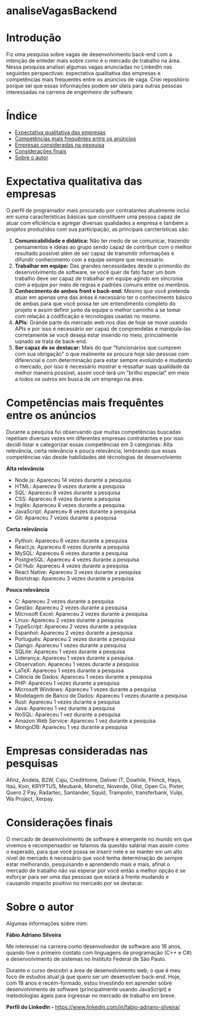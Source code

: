 <h1 allign= "center"> analiseVagasBackend </h1>

# Introdução
<p allign="center"> Fiz uma pesquisa sobre vagas de desenvolvimento back-end com a intenção de enteder mais sobre como é o mercado de trabalho na área. Nessa pesquisa analisei algumas vagas anunciadas no LinkedIn nas seguintes perspectivas: expectativa qualitativa das empresas e competências mais frequentes entre os anúncios de vaga.  Criei repositório porque sei que essas informações podem ser úteis para outras pessoas interessadas na carreira de engenheiro de software.
</p>

Índice
===================
 * [Expectativa qualitativa das empresas](https://github.com/FabioAdrianoSilveira/projetodev/blob/main/readme.md#expectativa-qualitativa-das-empresas)
 * [Competências mais frequêntes entre os anúncios](https://github.com/FabioAdrianoSilveira/projetodev/blob/main/readme.md#compet%C3%AAncias-mais-frequ%C3%AAncias-entre-os-an%C3%BAncios)
 * [Empresas consideradas na pesquisa](https://github.com/FabioAdrianoSilveira/projetodev/blob/main/readme.md#empresas-consideradas-nas-pesquisas)
 * [Considerações finais](https://github.com/FabioAdrianoSilveira/projetodev/blob/main/readme.md#considera%C3%A7%C3%B5es-finais)
 * [Sobre o autor](https://github.com/FabioAdrianoSilveira/projetodev/blob/main/readme.md#sobre-o-autor)
 
# Expectativa qualitativa das empresas 
<p allign="center"> O perfil de programador mais procurado por contratantes atualmente inclui em suma características básicas que constituem uma pessoa capaz de atuar com eficiência e agregar diversas qualidades a empresa e também a projetos produzidos com sua participação, as principais carcterísticas são: 
 
1. **Comunicabilidade e didática:** Não ter medo de se comunicar, trazendo pensamentos e ideias ao grupo sendo capaz de contribuir com o melhor resultado possível além de ser capaz de transmitir informações e difundir conhecimento com a equipe sempre que necessário.
2. **Trabalhar em equipe:** Das grandes necessidades desde o primordio do desenvolvimento de software, se você quer de fato fazer um bom trabalho deve ser capaz de trabalhar em equipe agindo em sincronia com a equipe por meio de regras e padrões comuns entre os membros.
3. **Conhecimento de ambos front e back-end:** Mesmo que você pretenda atuar em apenas uma das áreas é necessário ter o conhecimento básico de ambas para que você possa ter um entendimento completo do projeto e assim definir junto da equipe o melhor caminho a se tomar com relação a codificação e tecnologias usadas no mesmo.
4. **APIs:** Grande parte do mercado web nos dias de hoje se move usando APIs e por isso é necessário ser capaz de comprendelas e manipula-las corretamente se você deseja estar inserido no meio, princialmente uqnado se trata de back-end.
5. **Ser capaz de se destacar:** Mais do que "funcionários que cumprem com sua obrigação" o que realmente se procura hoje são pessoas com diferencial e com determinação para estar sempre evoluindo e mudando o mercado, por isso é necessário mostrar e ressaltar suas qualidade da melhor maneira possível, assim você terá um "brilho especial" em meio a todos os outros em busca de um emprego na área.
</p>
 
 
 # Competências mais frequêntes entre os anúncios
 <p allign="center"> Durante a pesquisa fui observando que muitas competências buscadas repetiam diversas vezes em diferentes empresas contratantes e por isso decidi listar e categorizar essas competências em 3 categorias: Alta relevância, certa relevância e pouca relevância, lembrando que essas competências vão desde habilidades até técnologias de desenvolviento
 
 **Alta relevância**
 * Node.js: Apareceu 14 vezes durante a pesquisa
 * HTML: Apareceu 9 vezes durante a pesquisa
 * SQL: Apareceu 8 vezes durante a pesquisa
 * CSS: Apareceu 8 vezes durante a pesquisa
 * Inglês: Apareceu 8 vezes durante a pesquisa
 * JavaScript: Apareceu 8 vezes durante a pesquisa
 * Git: Apareceu 7 vezes durante a pesquisa
 
 **Certa relevância**
 * Python: Apareceu 6 vezes durante a pesquisa
 * React.js: Apareceu 6 vezes durante a pesquisa
 * MySQL: Apareceu 6 vezes durante a pesquisa
 * PostgreSQL: Apareceu 4 vezes durante a pesquisa
 * Git Hub: Apareceu 4 vezes durante a pesquisa
 * React Native: Apareceu 3 vezes durante a pesquisa
 * Bootstrap: Apareceu 3 vezes durante a pesquisa

 **Pouca relevância**
 * C: Apareceu 2 vezes durante a pesquisa
 * Gestão: Apareceu 2 vezes durante a pesquisa
 * Microsoft Excel: Apareceu 2 vezes durante a pesquisa
 * Linux: Apareceu 2 vezes durante a pesquisa
 * TypeScript: Apareceu 2 vezes durante a pesquisa
 * Espanhol: Apareceu 2 vezes durante a pesquisa
 * Português: Apareceu 2 vezes durante a pesquisa
 * Django: Apareceu 1 vezes durante a pesquisa
 * SQLite: Apareceu 1 vezes durante a pesquisa
 * Liderança: Apareceu 1 vezes durante a pesquisa
 * Observation: Apareceu 1 vezes durante a pesquisa
 * LaTeX: Apareceu 1 vezes durante a pesquisa
 * Ciência de Dados: Apareceu 1 vezes durante a pesquisa
 * PHP: Apareceu 1 vezes durante a pesquisa
 * Microsoft Windows: Apareceu 1 vezes durante a pesquisa
 * Modelagem de Banco de Dados: Apareceu 1 vezes durante a pesquisa
 * Rust: Apareceu 1 vezes durante a pesquisa
 * Java: Apareceu 1 vez durante a pesquisa
 * NoSQL: Apareceu 1 vez durante a pesquisa
 * Amazon Web Service: Apareceu 1 vez durante a pesquisa
 * MongoDB: Apareceu 1 vez durante a pesquisa 
</p>

 # Empresas consideradas nas pesquisas
 Afinz, Andela, B2W, Caju, CrediHome, Deliver IT, Dowhile, Fhinck, Hays, Itaú, Koin, KRYPTUS, Meubank, Monetiz, Noverde, Olist, Open Co, Pixter, Quero 2 Pay, Radartec, Santander, Squid, Trampolin, transferbank, Vulpi, Wa Project, Xerpay.
</p>

# Considerações finais
<p allign="center"> O mercado de desenvolvimento de software é emergente no mundo em que vivemos e recompensador se falamos da questão salárial mas assim como o esperado, para que você possa se inserir nele e se manter em um alto nível de mercado é necessário que você tenha determinação de sempre estar melhorando, pesquisando e aprendendo mais e mais, afinal o mercado de trabalho não vai esperar por você então a melhor opção é se esforçar para ser uma das pessoas que estará a frente mudando e causando impacto positivo no mercado por se destacar. 
</p>

# Sobre o autor
<p allign="center">  Algumas informações sobre mim:
 
 **Fábio Adriano Silveira**
 
 Me interessei na carreira como desenvolvedor de software aos 16 anos, quando tive o primeiro contato com linguagens de programação (C++ e C#) e desenvolvimento de sistemas no Instituto Federal de São Paulo.
 
 Durante o curso descobri a área de desenvolvimento web, o que é meu foco de estudos atual já que quero ser um desenvolver back-end. Hoje, com 18 anos e recém-formado, estou investindo em aprender sobre desenvolvimento de software (principalmente usando JavaScript) e metodologias ágeis para ingressar no mercado de trabalho em breve.
 </p>
 
 **Perfil do LinkedIn -** https://www.linkedin.com/in/fabio-adriano-silveira/
